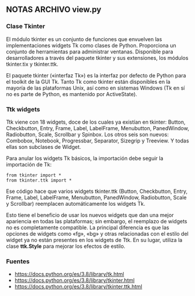 ## NOTAS ARCHIVO view.py

### Clase Tkinter
El módulo tkinter es un conjunto de funciones que envuelven las implementaciones widgets Tk como clases de Python. Proporciona un conjunto de herramientas para administrar ventanas. Disponible para desarrolladores a través del paquete tkinter y sus extensiones, los módulos tkinter.tix y tkinter.ttk.

El paquete tkinter («interfaz Tk») es la interfaz por defecto de Python para el toolkit de la GUI Tk. Tanto Tk como tkinter están disponibles en la mayoría de las plataformas Unix, así como en sistemas Windows (Tk en sí no es parte de Python, es mantenido por ActiveState).

### Ttk widgets

Ttk viene con 18 widgets, doce de los cuales ya existían en tkinter: Button, Checkbutton, Entry, Frame, Label, LabelFrame, Menubutton, PanedWindow, Radiobutton, Scale, Scrollbar y Spinbox. Los otros seis son nuevos: Combobox, Notebook, Progressbar, Separator, Sizegrip y Treeview. Y todas ellas son subclases de Widget.

Para anular los widgets Tk básicos, la importación debe seguir la importación de Tk:

    from tkinter import *
    from tkinter.ttk import *

Ese código hace que varios widgets tkinter.ttk (Button, Checkbutton, Entry, Frame, Label, LabelFrame, Menubutton, PanedWindow, Radiobutton, Scale y Scrollbar) reemplacen automáticamente los widgets Tk.

Esto tiene el beneficio de usar los nuevos widgets que dan una mejor apariencia en todas las plataformas; sin embargo, el reemplazo de widgets no es completamente compatible. La principal diferencia es que las opciones de widgets como «fg», «bg» y otras relacionadas con el estilo del widget ya no están presentes en los widgets de Ttk. En su lugar, utiliza la clase **ttk.Style** para mejorar los efectos de estilo.

### Fuentes
- https://docs.python.org/es/3.8/library/tk.html
- https://docs.python.org/es/3.8/library/tkinter.html
- https://docs.python.org/es/3.8/library/tkinter.ttk.html
